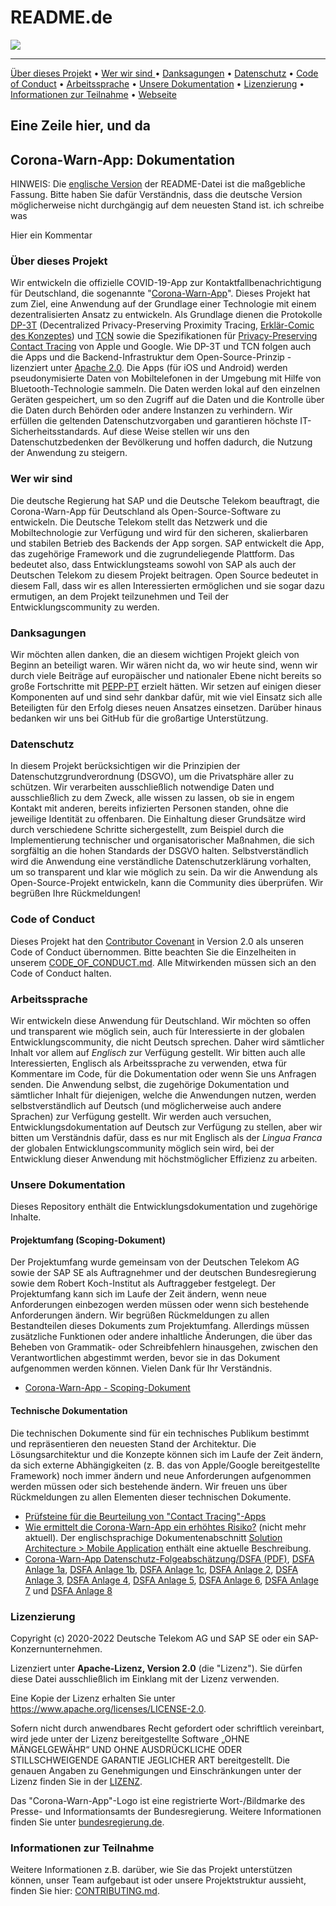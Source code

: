 # README.de

[![](https://raw.githubusercontent.com/corona-warn-app/cwa-documentation/main/images/CWA\_title.png)](https://www.coronawarn.app/de/)

***

[Über dieses Projekt](README.de.md#über-dieses-projekt) • [Wer wir sind ](README.de.md#wer-wir-sind)• [Danksagungen](README.de.md#danksagungen) • [Datenschutz](README.de.md#datenschutz) • [Code of Conduct](README.de.md#code-of-conduct) • [Arbeitssprache](README.de.md#arbeitssprache) • [Unsere Dokumentation](README.de.md#unsere-dokumentation) • [Lizenzierung](README.de.md#lizenzierung) • [Informationen zur Teilnahme](README.de.md#informationen-zur-teilnahme) • [Webseite](https://www.coronawarn.app/de/)

## Eine Zeile hier, und da

## Corona-Warn-App: Dokumentation

HINWEIS: Die [englische Version](<../README (1).md>) der README-Datei ist die maßgebliche Fassung. Bitte haben Sie dafür Verständnis, dass die deutsche Version möglicherweise nicht durchgängig auf dem neuesten Stand ist. ich schreibe was

Hier ein Kommentar

### Über dieses Projekt

Wir entwickeln die offizielle COVID-19-App zur Kontaktfallbenachrichtigung für Deutschland, die sogenannte "[Corona-Warn-App](https://www.coronawarn.app/de/)". Dieses Projekt hat zum Ziel, eine Anwendung auf der Grundlage einer Technologie mit einem dezentralisierten Ansatz zu entwickeln. Als Grundlage dienen die Protokolle [DP-3T](https://github.com/DP-3T/documents) (Decentralized Privacy-Preserving Proximity Tracing, [Erklär-Comic des Konzeptes](https://github.com/DP-3T/documents/tree/master/public\_engagement/cartoon)) und [TCN](https://tcn-coalition.org/) sowie die Spezifikationen für [Privacy-Preserving Contact Tracing](https://www.apple.com/covid19/contacttracing/) von Apple und Google. Wie DP-3T und TCN folgen auch die Apps und die Backend-Infrastruktur dem Open-Source-Prinzip - lizenziert unter [Apache 2.0](../LICENSE/). Die Apps (für iOS und Android) werden pseudonymisierte Daten von Mobiltelefonen in der Umgebung mit Hilfe von Bluetooth-Technologie sammeln. Die Daten werden lokal auf den einzelnen Geräten gespeichert, um so den Zugriff auf die Daten und die Kontrolle über die Daten durch Behörden oder andere Instanzen zu verhindern. Wir erfüllen die geltenden Datenschutzvorgaben und garantieren höchste IT-Sicherheitsstandards. Auf diese Weise stellen wir uns den Datenschutzbedenken der Bevölkerung und hoffen dadurch, die Nutzung der Anwendung zu steigern.

### Wer wir sind

Die deutsche Regierung hat SAP und die Deutsche Telekom beauftragt, die Corona-Warn-App für Deutschland als Open-Source-Software zu entwickeln. Die Deutsche Telekom stellt das Netzwerk und die Mobiltechnologie zur Verfügung und wird für den sicheren, skalierbaren und stabilen Betrieb des Backends der App sorgen. SAP entwickelt die App, das zugehörige Framework und die zugrundeliegende Plattform. Das bedeutet also, dass Entwicklungsteams sowohl von SAP als auch der Deutschen Telekom zu diesem Projekt beitragen. Open Source bedeutet in diesem Fall, dass wir es allen Interessierten ermöglichen und sie sogar dazu ermutigen, an dem Projekt teilzunehmen und Teil der Entwicklungscommunity zu werden.

### Danksagungen

Wir möchten allen danken, die an diesem wichtigen Projekt gleich von Beginn an beteiligt waren. Wir wären nicht da, wo wir heute sind, wenn wir durch viele Beiträge auf europäischer und nationaler Ebene nicht bereits so große Fortschritte mit [PEPP-PT](https://github.com/pepp-pt/pepp-pt-documentation) erzielt hätten. Wir setzen auf einigen dieser Komponenten auf und sind sehr dankbar dafür, mit wie viel Einsatz sich alle Beteiligten für den Erfolg dieses neuen Ansatzes einsetzen. Darüber hinaus bedanken wir uns bei GitHub für die großartige Unterstützung.

### Datenschutz

In diesem Projekt berücksichtigen wir die Prinzipien der Datenschutzgrundverordnung (DSGVO), um die Privatsphäre aller zu schützen. Wir verarbeiten ausschließlich notwendige Daten und ausschließlich zu dem Zweck, alle wissen zu lassen, ob sie in engem Kontakt mit anderen, bereits infizierten Personen standen, ohne die jeweilige Identität zu offenbaren. Die Einhaltung dieser Grundsätze wird durch verschiedene Schritte sichergestellt, zum Beispiel durch die Implementierung technischer und organisatorischer Maßnahmen, die sich sorgfältig an die hohen Standards der DSGVO halten. Selbstverständlich wird die Anwendung eine verständliche Datenschutzerklärung vorhalten, um so transparent und klar wie möglich zu sein. Da wir die Anwendung als Open-Source-Projekt entwickeln, kann die Community dies überprüfen. Wir begrüßen Ihre Rückmeldungen!

### Code of Conduct

Dieses Projekt hat den [Contributor Covenant](https://www.contributor-covenant.org/) in Version 2.0 als unseren Code of Conduct übernommen. Bitte beachten Sie die Einzelheiten in unserem [CODE\_OF\_CONDUCT.md](../). Alle Mitwirkenden müssen sich an den Code of Conduct halten.

### Arbeitssprache

Wir entwickeln diese Anwendung für Deutschland. Wir möchten so offen und transparent wie möglich sein, auch für Interessierte in der globalen Entwicklungscommunity, die nicht Deutsch sprechen. Daher wird sämtlicher Inhalt vor allem auf _Englisch_ zur Verfügung gestellt. Wir bitten auch alle Interessierten, Englisch als Arbeitssprache zu verwenden, etwa für Kommentare im Code, für die Dokumentation oder wenn Sie uns Anfragen senden. Die Anwendung selbst, die zugehörige Dokumentation und sämtlicher Inhalt für diejenigen, welche die Anwendungen nutzen, werden selbstverständlich auf Deutsch (und möglicherweise auch andere Sprachen) zur Verfügung gestellt. Wir werden auch versuchen, Entwicklungsdokumentation auf Deutsch zur Verfügung zu stellen, aber wir bitten um Verständnis dafür, dass es nur mit Englisch als der _Lingua Franca_ der globalen Entwicklungscommunity möglich sein wird, bei der Entwicklung dieser Anwendung mit höchstmöglicher Effizienz zu arbeiten.

### Unsere Dokumentation

Dieses Repository enthält die Entwicklungsdokumentation und zugehörige Inhalte.

#### Projektumfang (Scoping-Dokument)

Der Projektumfang wurde gemeinsam von der Deutschen Telekom AG sowie der SAP SE als Auftragnehmer und der deutschen Bundesregierung sowie dem Robert Koch-Institut als Auftraggeber festgelegt. Der Projektumfang kann sich im Laufe der Zeit ändern, wenn neue Anforderungen einbezogen werden müssen oder wenn sich bestehende Anforderungen ändern. Wir begrüßen Rückmeldungen zu allen Bestandteilen dieses Dokuments zum Projektumfang. Allerdings müssen zusätzliche Funktionen oder andere inhaltliche Änderungen, die über das Beheben von Grammatik- oder Schreibfehlern hinausgehen, zwischen den Verantwortlichen abgestimmt werden, bevor sie in das Dokument aufgenommen werden können. Vielen Dank für Ihr Verständnis.

* [Corona-Warn-App - Scoping-Dokument](scoping\_document.de.md)

#### Technische Dokumentation

Die technischen Dokumente sind für ein technisches Publikum bestimmt und repräsentieren den neuesten Stand der Architektur. Die Lösungsarchitektur und die Konzepte können sich im Laufe der Zeit ändern, da sich externe Abhängigkeiten (z. B. das von Apple/Google bereitgestellte Framework) noch immer ändern und neue Anforderungen aufgenommen werden müssen oder sich bestehende ändern. Wir freuen uns über Rückmeldungen zu allen Elementen dieser technischen Dokumente.

* [Prüfsteine für die Beurteilung von "Contact Tracing"-Apps](pruefsteine.de.md)
* [Wie ermittelt die Corona-Warn-App ein erhöhtes Risiko?](cwa-risk-assessment.de.md) (nicht mehr aktuell). Der englischsprachige Dokumentenabschnitt [Solution Architecture > Mobile Application](../solution\_architecture.md#mobile-applications) enthält eine aktuelle Beschreibung.
* [Corona-Warn-App Datenschutz-Folgeabschätzung/DSFA (PDF)](https://www.coronawarn.app/assets/documents/cwa-datenschutz-folgenabschaetzung.pdf), [DSFA Anlage 1a](https://www.coronawarn.app/assets/documents/cwa-datenschutz-folgenabschaetzung-anlage1a.pdf), [DSFA Anlage 1b](https://www.coronawarn.app/assets/documents/cwa-datenschutz-folgenabschaetzung-anlage1b.pdf), [DSFA Anlage 1c](https://www.coronawarn.app/assets/documents/cwa-datenschutz-folgenabschaetzung-anlage1c.pdf), [DSFA Anlage 2](https://www.coronawarn.app/assets/documents/cwa-datenschutz-folgenabschaetzung-anlage2.pdf), [DSFA Anlage 3](https://www.coronawarn.app/assets/documents/cwa-datenschutz-folgenabschaetzung-anlage3.pdf), [DSFA Anlage 4](https://www.coronawarn.app/assets/documents/cwa-datenschutz-folgenabschaetzung-anlage4.pdf), [DSFA Anlage 5](https://www.coronawarn.app/assets/documents/cwa-datenschutz-folgenabschaetzung-anlage5.pdf), [DSFA Anlage 6](https://www.coronawarn.app/assets/documents/cwa-datenschutz-folgenabschaetzung-anlage6.pdf), [DSFA Anlage 7](https://www.coronawarn.app/assets/documents/cwa-datenschutz-folgenabschaetzung-anlage7.pdf) und [DSFA Anlage 8](https://www.coronawarn.app/assets/documents/cwa-datenschutz-folgenabschaetzung-anlage8.pdf)

### Lizenzierung

Copyright (c) 2020-2022 Deutsche Telekom AG und SAP SE oder ein SAP-Konzernunternehmen.

Lizenziert unter **Apache-Lizenz, Version 2.0** (die "Lizenz"). Sie dürfen diese Datei ausschließlich im Einklang mit der Lizenz verwenden.

Eine Kopie der Lizenz erhalten Sie unter https://www.apache.org/licenses/LICENSE-2.0.

Sofern nicht durch anwendbares Recht gefordert oder schriftlich vereinbart, wird jede unter der Lizenz bereitgestellte Software „OHNE MÄNGELGEWÄHR“ UND OHNE AUSDRÜCKLICHE ODER STILLSCHWEIGENDE GARANTIE JEGLICHER ART bereitgestellt. Die genauen Angaben zu Genehmigungen und Einschränkungen unter der Lizenz finden Sie in der [LIZENZ](../LICENSE/).

Das "Corona-Warn-App"-Logo ist eine registrierte Wort-/Bildmarke des Presse- und Informationsamts der Bundesregierung. Weitere Informationen finden Sie unter [bundesregierung.de](https://www.bundesregierung.de/breg-de/bundesregierung/bundespresseamt).

### Informationen zur Teilnahme

Weitere Informationen z.B. darüber, wie Sie das Projekt unterstützen können, unser Team aufgebaut ist oder unsere Projektstruktur aussieht, finden Sie hier: [CONTRIBUTING.md](../CONTRIBUTING.md).
